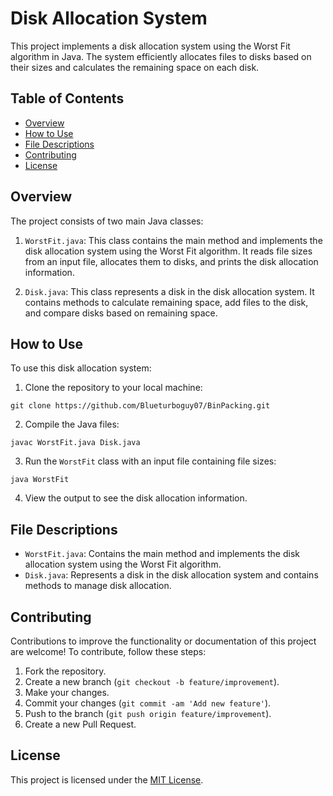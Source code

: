 # Disk Allocation System

This project implements a disk allocation system using the Worst Fit algorithm in Java. The system efficiently allocates files to disks based on their sizes and calculates the remaining space on each disk.

## Table of Contents

- [Overview](#overview)
- [How to Use](#how-to-use)
- [File Descriptions](#file-descriptions)
- [Contributing](#contributing)
- [License](#license)

## Overview

The project consists of two main Java classes:

1. `WorstFit.java`: This class contains the main method and implements the disk allocation system using the Worst Fit algorithm. It reads file sizes from an input file, allocates them to disks, and prints the disk allocation information.

2. `Disk.java`: This class represents a disk in the disk allocation system. It contains methods to calculate remaining space, add files to the disk, and compare disks based on remaining space.

## How to Use

To use this disk allocation system:

1. Clone the repository to your local machine:

```
git clone https://github.com/Blueturboguy07/BinPacking.git
```

2. Compile the Java files:

```
javac WorstFit.java Disk.java
```

3. Run the `WorstFit` class with an input file containing file sizes:

```
java WorstFit
```

4. View the output to see the disk allocation information.

## File Descriptions

- `WorstFit.java`: Contains the main method and implements the disk allocation system using the Worst Fit algorithm.
- `Disk.java`: Represents a disk in the disk allocation system and contains methods to manage disk allocation.

## Contributing

Contributions to improve the functionality or documentation of this project are welcome! To contribute, follow these steps:

1. Fork the repository.
2. Create a new branch (`git checkout -b feature/improvement`).
3. Make your changes.
4. Commit your changes (`git commit -am 'Add new feature'`).
5. Push to the branch (`git push origin feature/improvement`).
6. Create a new Pull Request.

## License

This project is licensed under the [MIT License](LICENSE).
